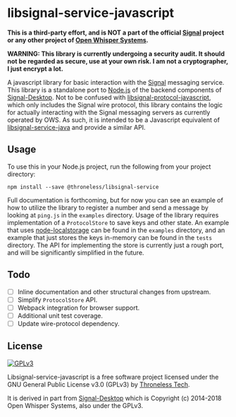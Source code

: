 # libsignal-service-javascript
**This is a third-party effort, and is NOT a part of the official [Signal](https://signal.org) project or any other project of [Open Whisper Systems](https://whispersystems.org).**

**WARNING: This library is currently undergoing a security audit. It should not be regarded as secure, use at your own risk. I am not a cryptographer, I just encrypt a lot.**

A javascript library for basic interaction with the [Signal](https://signal.org) messaging service. This library is a standalone port to [Node.js](https://nodejs.org) of the backend components of [Signal-Desktop](https://github.com/WhisperSystems/Signal-Desktop). Not to be confused with [libsignal-protocol-javascript](https://github.com/signalapp/libsignal-protocol-javascript), which only includes the Signal wire protocol, this library contains the logic for actually interacting with the Signal messaging servers as currently operated by OWS. As such, it is intended to be a Javascript equivalent of [libsignal-service-java](https://github.com/signalapp/libsignal-service-java) and provide a similar API.

## Usage

To use this in your Node.js project, run the following from your project directory:

`npm install --save @throneless/libsignal-service`

Full documentation is forthcoming, but for now you can see an example of how to utilize the library to register a number and send a message by looking at `ping.js` in the `examples` directory. Usage of the library requires implementation of a `ProtocolStore` to save keys and other state. An example that uses [node-localstorage](https://github.com/lmaccherone/node-localstorage) can be found in the `examples` directory, and an example that just stores the keys in-memory can be found in the `tests` directory. The API for implementing the store is currently just a rough port, and will be significantly simplified in the future.

## Todo

* [ ] Inline documentation and other structural changes from upstream.
* [ ] Simplify `ProtocolStore` API.
* [ ] Webpack integration for browser support.
* [ ] Additional unit test coverage.
* [ ] Update wire-protocol dependency.

## License
[<img src="https://www.gnu.org/graphics/gplv3-127x51.png" alt="GPLv3" >](http://www.gnu.org/licenses/gpl-3.0.html)

Libsignal-service-javascript is a free software project licensed under the GNU General Public License v3.0 (GPLv3) by [Throneless Tech](https://throneless.tech).

It is derived in part from [Signal-Desktop](https://github.com/WhisperSystems/Signal-Desktop) which is Copyright (c) 2014-2018 Open Whisper Systems, also under the GPLv3.
